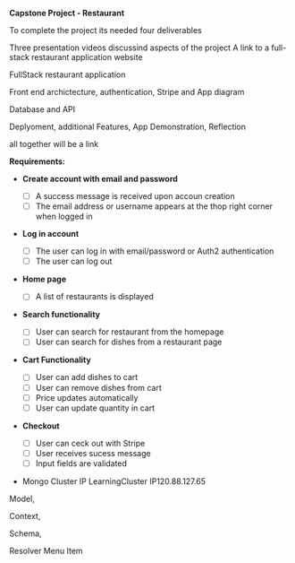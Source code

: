 **Capstone Project - Restaurant**

To complete the project its needed four deliverables

Three presentation videos discussind aspects of the project
A link to a full-stack  restaurant application website

FullStack restaurant application

Front end archictecture, authentication, Stripe and App diagram

Database and API

Deplyoment, additional Features, App Demonstration, Reflection

all together will be a link

**Requirements:**

* **Create account with email and password**

  * [ ] A success message is received upon accoun creation
  * [ ] The email address or username appears at the thop right corner when logged in
* **Log in account**

  * [ ] The user can log in with email/password or Auth2 authentication
  * [ ] The user can log out
* **Home page**

  * [ ] A list of restaurants is displayed
* **Search functionality**

  * [ ] User can search for restaurant from the homepage
  * [ ] User can search for dishes from a restaurant page
* **Cart Functionality**

  * [ ] User can add dishes to cart
  * [ ] User can remove dishes from cart
  * [ ] Price updates automatically
  * [ ] User can update quantity in cart
* **Checkout**

  * [ ] User can ceck out with Stripe
  * [ ] User receives sucess message
  * [ ] Input fields are validated
* Mongo Cluster IP LearningCluster IP120.88.127.65




Model, 

Context, 

Schema, 

Resolver Menu Item
